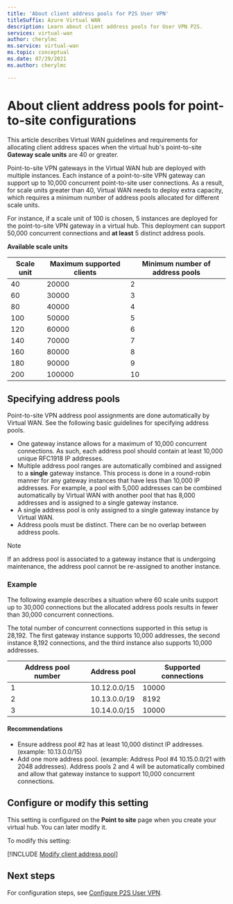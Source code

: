 ```yaml
---
title: 'About client address pools for P2S User VPN'
titleSuffix: Azure Virtual WAN
description: Learn about client address pools for User VPN P2S.
services: virtual-wan
author: cherylmc
ms.service: virtual-wan
ms.topic: conceptual
ms.date: 07/29/2021
ms.author: cherylmc

---
```

# About client address pools for point-to-site configurations

This article describes Virtual WAN guidelines and requirements for allocating client address spaces when the virtual hub's point-to-site **Gateway scale units** are 40 or greater.

Point-to-site VPN gateways in the Virtual WAN hub are deployed with multiple instances. Each instance of a point-to-site VPN gateway can support up to 10,000 concurrent point-to-site user connections. As a result, for scale units greater than 40, Virtual WAN needs to deploy extra capacity, which requires a minimum  number of address pools allocated for different scale units.

For instance, if a scale unit of 100 is chosen, 5 instances are deployed for the point-to-site VPN gateway in a virtual hub. This deployment can support 50,000 concurrent connections and **at least** 5 distinct address pools.

**Available scale units**

| Scale unit | Maximum supported clients | Minimum number of address pools |
|--- |--- |--- |
| 40 | 20000 | 2 |
| 60 | 30000 | 3 |
| 80 | 40000 | 4 |
| 100 | 50000 | 5 |
| 120 | 60000 | 6 |
| 140 | 70000 | 7 |
| 160 | 80000 | 8 |
| 180 | 90000 | 9 |
| 200 | 100000 | 10 |

## <a name="specify-address-pools"></a>Specifying address pools

Point-to-site VPN address pool assignments are done automatically by Virtual WAN. See the following basic guidelines for specifying address pools.

* One gateway instance allows for a maximum of 10,000 concurrent connections. As such, each address pool should contain at least 10,000 unique RFC1918 IP addresses.
* Multiple address pool ranges are automatically combined and assigned to a **single** gateway instance. This process is done in a round-robin manner for any gateway instances that have less than 10,000 IP addresses. For example, a pool with 5,000 addresses can be combined automatically by Virtual WAN with another pool that has 8,000 addresses and is assigned to a single gateway instance.
* A single address pool is only assigned to a single gateway instance by Virtual WAN.
* Address pools must be distinct. There can be no overlap between address pools.

> [!NOTE] 
> If an address pool is associated to a gateway instance that is undergoing maintenance, the address pool cannot be re-assigned to another instance.

### Example 

The following example describes a situation where 60 scale units support up to 30,000 connections but the allocated address pools results in fewer than 30,000 concurrent connections.

The total number of concurrent connections supported in this setup is 28,192. The first gateway instance  supports 10,000 addresses, the second instance 8,192 connections, and the third instance also supports 10,000 addresses.

| Address pool number | Address pool | Supported connections |
|--- |--- |--- |
| 1 | 10.12.0.0/15 | 10000 |
| 2 | 10.13.0.0/19 | 8192 |
| 3 | 10.14.0.0/15 | 10000|

#### Recommendations

* Ensure address pool #2 has at least 10,000 distinct IP addresses. (example: 10.13.0.0/15)
* Add one more address pool. (example: Address Pool #4 10.15.0.0/21 with 2048 addresses). Address pools 2 and 4 will be automatically combined and allow that gateway instance to support 10,000 concurrent connections.

## Configure or modify this setting

This setting is configured on the **Point to site** page when you create your virtual hub. You can later modify it.

To modify this setting:

[!INCLUDE [Modify client address pool](../../includes/virtual-wan-client-address-pool-include.md)]

## Next steps

For configuration steps, see [Configure P2S User VPN](virtual-wan-point-to-site-portal.md).
